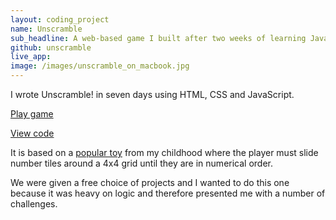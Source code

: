 ```yaml
---
layout: coding_project
name: Unscramble
sub_headline: A web-based game I built after two weeks of learning JavaScript.
github: unscramble
live_app:
image: /images/unscramble_on_macbook.jpg
---
```


I wrote Unscramble! in seven days using HTML, CSS and JavaScript.

[Play game](http://suzeshardlow.com/unscramble)

[View code](https://github.com/SuzeShardlow/unscramble)

It is based on a [popular toy](https://en.wikipedia.org/wiki/15_puzzle) from my childhood where the player must slide number tiles around a 4x4 grid until they are in numerical order.

We were given a free choice of projects and I wanted to do this one because it was heavy on logic and therefore presented me with a number of challenges.
